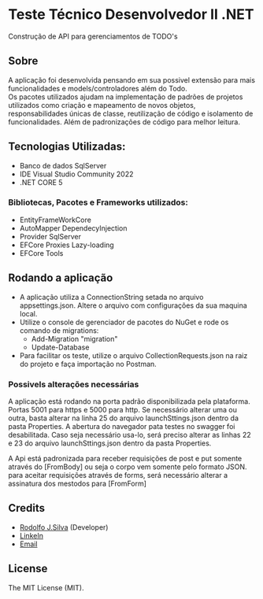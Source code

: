 # Teste Técnico Desenvolvedor II .NET
Construção de API para gerenciamentos de TODO's <br>

## Sobre 
A aplicação foi desenvolvida pensando em sua possivel extensão para mais funcionalidades e models/controladores além do Todo. <br>
Os pacotes utilizados ajudam na implementação de padrões de projetos utilizados 
como criação e mapeamento de novos objetos, responsabilidades únicas de classe, 
reutilização de código e isolamento de funcionalidades.
Além de padronizações de código para melhor leitura.

## Tecnologias Utilizadas: 
 - Banco de dados SqlServer
 - IDE Visual Studio Community 2022
 - .NET CORE 5

### Bibliotecas, Pacotes e Frameworks utilizados:
 - EntityFrameWorkCore
 - AutoMapper DependecyInjection
 - Provider SqlServer
 - EFCore Proxies Lazy-loading
 - EFCore Tools

## Rodando a aplicação
 - A aplicação utiliza a ConnectionString setada no arquivo appsettings.json. Altere o arquivo com configurações da sua maquina local.
 - Utilize o console de gerenciador de pacotes do NuGet e rode os comando de migrations: 
	- Add-Migration "migration"
	- Update-Database
 - Para facilitar os teste, utilize o arquivo CollectionRequests.json na raiz do projeto e faça importação no Postman.

### Possivels alterações necessárias
A aplicação está rodando na porta padrão disponibilizada pela plataforma. Portas 5001 para https e 5000 para http.
Se necessário alterar uma ou outra, basta alterar na linha 25 do arquivo launchSttings.json dentro da pasta Properties.
A abertura do navegador pata testes no swagger foi desabilitada. Caso seja necessário usa-lo,
será preciso alterar as linhas 22 e 23 do arquivo launchSttings.json dentro da pasta Properties.

A Api está padronizada para receber requisições de post e put
somente através do [FromBody] ou seja o corpo vem somente pelo formato JSON.
para aceitar requisições através de forms, será necessário alterar a assinatura dos mestodos para [FromForm]


## Credits
- [Rodolfo J.Silva](https://github.com/lrodolfol) (Developer)
- [LinkeIn](https://www.linkedin.com/in/rodolfoj-silva/)
- [Email](rodolfo0ti@gmail.com)

## License
The MIT License (MIT).
